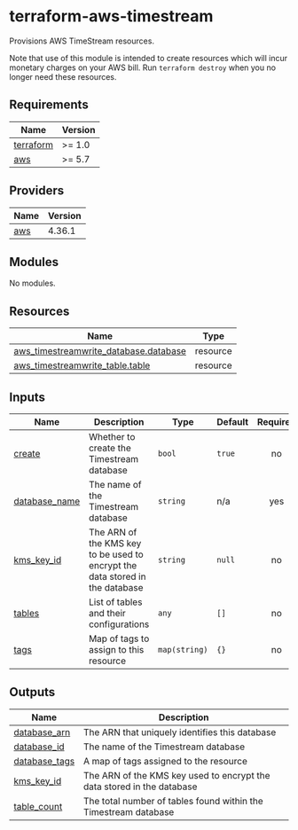 # terraform-aws-timestream

Provisions AWS TimeStream resources.

Note that use of this module is intended to create resources which will incur monetary charges on your AWS bill. Run `terraform destroy` when you no longer need these resources.

<!-- BEGINNING OF PRE-COMMIT-TERRAFORM DOCS HOOK -->
## Requirements

| Name | Version |
|------|---------|
| <a name="requirement_terraform"></a> [terraform](#requirement\_terraform) | >= 1.0 |
| <a name="requirement_aws"></a> [aws](#requirement\_aws) | >= 5.7 |

## Providers

| Name | Version |
|------|---------|
| <a name="provider_aws"></a> [aws](#provider\_aws) | 4.36.1 |

## Modules

No modules.

## Resources

| Name | Type |
|------|------|
| [aws_timestreamwrite_database.database](https://registry.terraform.io/providers/hashicorp/aws/latest/docs/resources/timestreamwrite_database) | resource |
| [aws_timestreamwrite_table.table](https://registry.terraform.io/providers/hashicorp/aws/latest/docs/resources/timestreamwrite_table) | resource |

## Inputs

| Name | Description | Type | Default | Required |
|------|-------------|------|---------|:--------:|
| <a name="input_create"></a> [create](#input\_create) | Whether to create the Timestream database | `bool` | `true` | no |
| <a name="input_database_name"></a> [database\_name](#input\_database\_name) | The name of the Timestream database | `string` | n/a | yes |
| <a name="input_kms_key_id"></a> [kms\_key\_id](#input\_kms\_key\_id) | The ARN of the KMS key to be used to encrypt the data stored in the database | `string` | `null` | no |
| <a name="input_tables"></a> [tables](#input\_tables) | List of tables and their configurations | `any` | `[]` | no |
| <a name="input_tags"></a> [tags](#input\_tags) | Map of tags to assign to this resource | `map(string)` | `{}` | no |

## Outputs

| Name | Description |
|------|-------------|
| <a name="output_database_arn"></a> [database\_arn](#output\_database\_arn) | The ARN that uniquely identifies this database |
| <a name="output_database_id"></a> [database\_id](#output\_database\_id) | The name of the Timestream database |
| <a name="output_database_tags"></a> [database\_tags](#output\_database\_tags) | A map of tags assigned to the resource |
| <a name="output_kms_key_id"></a> [kms\_key\_id](#output\_kms\_key\_id) | The ARN of the KMS key used to encrypt the data stored in the database |
| <a name="output_table_count"></a> [table\_count](#output\_table\_count) | The total number of tables found within the Timestream database |
<!-- END OF PRE-COMMIT-TERRAFORM DOCS HOOK -->
